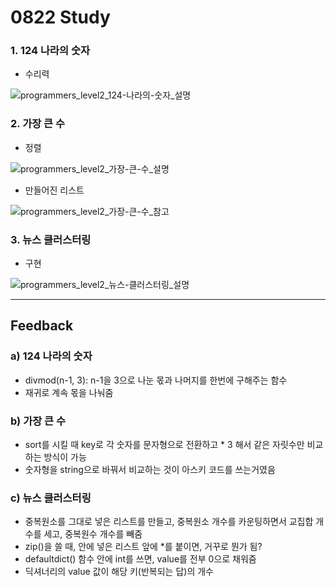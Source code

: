 0822 Study
===========
### 1. 124 나라의 숫자 
- 수리력

![programmers_level2_124-나라의-숫자_설명](https://user-images.githubusercontent.com/69744314/185778369-9fda40e7-7f38-4efe-b36b-3ac61b5d0706.jpg)
### 2. 가장 큰 수
- 정렬

![programmers_level2_가장-큰-수_설명](https://user-images.githubusercontent.com/69744314/185778371-4ec0e0e3-e221-4fef-9306-eab6d30a135e.png)

- 만들어진 리스트

![programmers_level2_가장-큰-수_참고](https://user-images.githubusercontent.com/69744314/185778372-17823d74-f433-469f-a3f5-e41a791acc48.png)
### 3. 뉴스 클러스터링
- 구현

![programmers_level2_뉴스-클러스터링_설명](https://user-images.githubusercontent.com/69744314/185778373-5bdd8b6f-fce6-4a30-bf2f-6ead84b119d2.jpg)
***
Feedback
------------
### a) 124 나라의 숫자
- divmod(n-1, 3): n-1을 3으로 나눈 몫과 나머지를 한번에 구해주는 함수
- 재귀로 계속 몫을 나눠줌
### b) 가장 큰 수
- sort를 시킬 때 key로 각 숫자를 문자형으로 전환하고 * 3 해서 같은 자릿수만 비교하는 방식이 가능
- 숫자형을 string으로 바꿔서 비교하는 것이 아스키 코드를 쓰는거였음
### c) 뉴스 클러스터링
- 중복원소를 그대로 넣은 리스트를 만들고, 중복원소 개수를 카운팅하면서 교집합 개수를 세고, 중복원수 개수를 빼줌
- zip()을 쓸 때, 안에 넣은 리스트 앞에 *를 붙이면, 거꾸로 뭔가 됨?
- defaultdict() 함수 안에 int를 쓰면, value를 전부 0으로 채워줌
- 딕셔너리의 value 값이 해당 키(반복되는 답)의 개수
